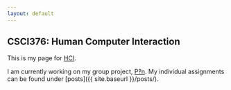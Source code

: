 ```yaml
---
layout: default
---
```

## CSCI376: Human Computer Interaction
This is my page for [HCI](https://sites.google.com/williams.edu/csci376-2018/home).

I am currently working on my group project, [P&#8253;n](http://www.lester-lee.com/curious-places/).
My individual assignments can be found under [posts]({{ site.baseurl }}/posts/).
